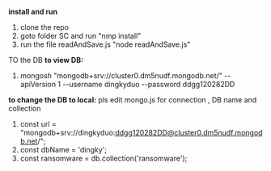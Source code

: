 **install and run**
1. clone the repo
2. goto folder SC and run "nmp install"
3. run the file readAndSave.js "node readAndSave.js"

TO the DB
**to view DB:** 
1. mongosh "mongodb+srv://cluster0.dm5nudf.mongodb.net/" --apiVersion 1 --username dingkyduo --password ddgg120282DD

**to change the DB to local:**
pls edit mongo.js  for connection , DB name and collection
1. const url = "mongodb+srv://dingkyduo:ddgg120282DD@cluster0.dm5nudf.mongodb.net/";
2. const dbName = 'dingky';
3. const ransomware = db.collection('ransomware');


